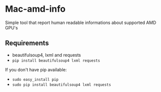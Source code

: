 # Mac-amd-info 
Simple tool that report human readable informations about supported AMD GPU's

## Requirements
* beautifulsoup4, lxml and requests
* `pip install beautifulsoup4 lxml requests`

If you don't have pip available:
* `sudo easy_install pip`
* `sudo pip install beautifulsoup4 lxml requests`
